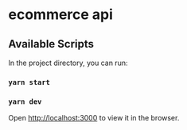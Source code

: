 # ecommerce api

## Available Scripts

In the project directory, you can run:

### `yarn start`

### `yarn dev`

Open [http://localhost:3000](http://localhost:3000) to view it in the browser.
